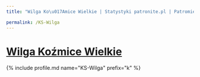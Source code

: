 ```yaml
---
title: "Wilga Ko\u017Amice Wielkie | Statystyki patronite.pl | Patromierz"

permalink: /KS-Wilga
---
```


# [Wilga Koźmice Wielkie](https://patronite.pl/KS-Wilga)

{% include profile.md name="KS-Wilga" prefix="k" %}
